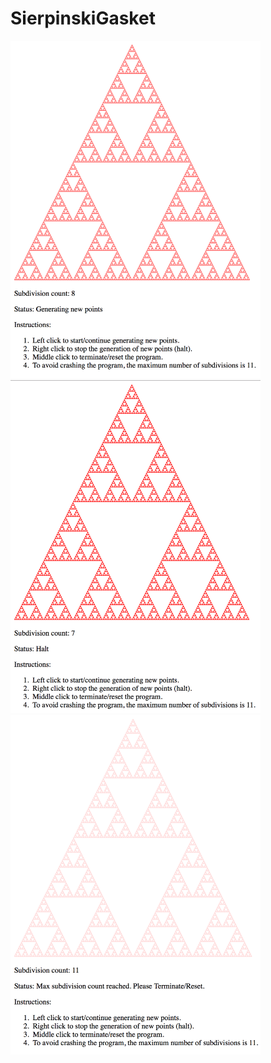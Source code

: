 # SierpinskiGasket

<img src="GeneratingScreenshot.png" width=400>
<img src="HaltScreenshot.png" width=400>
<img src="MaxSubdivisionScreenShot.png" width=400>
